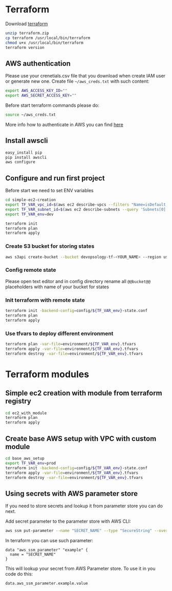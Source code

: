# Terraform

Download [terraform](https://www.terraform.io/downloads.html)

```bash
unzip terraform.zip
cp terraform /usr/local/bin/terraform
chmod u+x /usr/local/bin/terraform
terraform version
```

## AWS authentication

Please use your crenetials.csv file that you download when create IAM user or generate
new one.
Create file `~/aws_creds.txt` with such content:

```bash
export AWS_ACCESS_KEY_ID=""
export AWS_SECRET_ACCESS_KEY=""
```

Before start terraform commands please do:

```bash
source ~/aws_creds.txt
```

More info how to authenticate in AWS you can find [here](https://www.terraform.io/docs/providers/aws/index.html#authentication)

## Install awscli

```bash
easy_install pip
pip install awscli
aws configure
```

## Configure and run first project

Before start we need to set ENV variables
```bash
cd simple-ec2-creation
export TF_VAR_vpc_id=$(aws ec2 describe-vpcs --filters "Name=isDefault, Values=true" --query 'Vpcs[*].{id:VpcId}' --output text --region us-east-1)
export TF_VAR_subnet_id=$(aws ec2 describe-subnets --query 'Subnets[0].{id:SubnetId}' --output text --region us-east-1)
export TF_VAR_env=dev
```

```bash
terraform init
terraform plan
terraform apply
```

### Create S3 bucket for storing states

```bash
aws s3api create-bucket --bucket devopsology-tf-<YOUR_NAME> --region us-east-1
```

### Config remote state
Please open text editor and in config directory rename all `@@bucket@@` placeholders with name of your bucket for states

### Init terraform with remote state

```bash
terraform init -backend-config=config/${TF_VAR_env}-state.conf
terraform plan
terraform apply
```

### Use tfvars to deploy different environment

```bash
terraform plan -var-file=environment/${TF_VAR_env}.tfvars
terraform apply -var-file=environment/${TF_VAR_env}.tfvars
terraform destroy -var-file=environment/${TF_VAR_env}.tfvars
```

# Terraform modules

## Simple ec2 creation with module from terraform registry

```bash
cd ec2_with_module
terraform plan
terraform apply
```

## Create base AWS setup with VPC with custom module

```bash
cd base_aws_setup
export TF_VAR_env=prod
terraform init -backend-config=config/${TF_VAR_env}-state.conf
terraform apply -var-file=environment/${TF_VAR_env}.tfvars
terraform destroy -var-file=environment/${TF_VAR_env}.tfvars
```

## Using secrets with AWS parameter store

If you need to store secrets and lookup it from parameter store you can do next.

Add secret parameter to the parameter store with AWS CLI:

```bash
aws ssm put-parameter --name "SECRET_NAME" --type "SecureString" --overwrite --value "YOUR_SECRET" --region <YOUR_REGION>
```

In terraform you can use such parameter:

```hcl
data "aws_ssm_parameter" "example" {
  name = "SECRET_NAME"
}
```
This will lookup your secret from AWS Parameter store. To use it in you code do this:

```hcl
data.aws_ssm_parameter.example.value
```